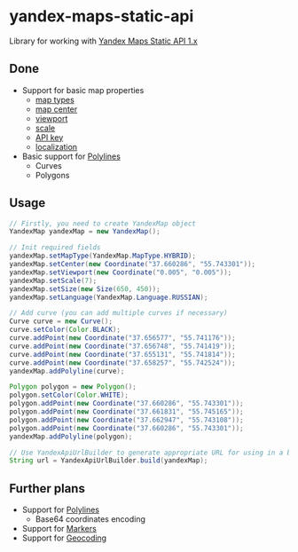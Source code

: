 yandex-maps-static-api
======================

Library for working with [Yandex Maps Static API 1.x](http://api.yandex.ru/maps/doc/staticapi/)

Done
----
- Support for basic map properties
  - [map types](http://api.yandex.ru/maps/doc/staticapi/1.x/dg/concepts/map_type.xml)
  - [map center](http://api.yandex.ru/maps/doc/staticapi/1.x/dg/concepts/map_center.xml)
  - [viewport](http://api.yandex.ru/maps/doc/staticapi/1.x/dg/concepts/map_viewport.xml)
  - [scale](http://api.yandex.ru/maps/doc/staticapi/1.x/dg/concepts/map_scale.xml)
  - [API key](http://api.yandex.ru/maps/form.xml)
  - [localization](http://api.yandex.ru/maps/doc/staticapi/1.x/dg/concepts/localization.xml)
- Basic support for [Polylines](http://api.yandex.ru/maps/doc/staticapi/1.x/dg/concepts/polylines.xml)
  - Curves
  - Polygons

Usage
-----
```Java
// Firstly, you need to create YandexMap object
YandexMap yandexMap = new YandexMap();

// Init required fields
yandexMap.setMapType(YandexMap.MapType.HYBRID);
yandexMap.setCenter(new Coordinate("37.660286", "55.743301"));
yandexMap.setViewport(new Coordinate("0.005", "0.005"));
yandexMap.setScale(7);
yandexMap.setSize(new Size(650, 450));
yandexMap.setLanguage(YandexMap.Language.RUSSIAN);

// Add curve (you can add multiple curves if necessary)
Curve curve = new Curve();
curve.setColor(Color.BLACK);
curve.addPoint(new Coordinate("37.656577", "55.741176"));
curve.addPoint(new Coordinate("37.656748", "55.741419"));
curve.addPoint(new Coordinate("37.655131", "55.741814"));
curve.addPoint(new Coordinate("37.658257", "55.742524"));
yandexMap.addPolyline(curve);

Polygon polygon = new Polygon();
polygon.setColor(Color.WHITE);
polygon.addPoint(new Coordinate("37.660286", "55.743301"));
polygon.addPoint(new Coordinate("37.661831", "55.745165"));
polygon.addPoint(new Coordinate("37.662947", "55.743108"));
polygon.addPoint(new Coordinate("37.660286", "55.743301"));
yandexMap.addPolyline(polygon);

// Use YandexApiUrlBuilder to generate appropriate URL for using in a browser or web component
String url = YandexApiUrlBuilder.build(yandexMap);
```
Further plans
-----
- Support for [Polylines](http://api.yandex.ru/maps/doc/staticapi/1.x/dg/concepts/polylines.xml)
  - Base64 coordinates encoding
- Support for [Markers](http://api.yandex.ru/maps/doc/staticapi/1.x/dg/concepts/markers.xml)
- Support for [Geocoding](http://api.yandex.ru/maps/doc/geocoder/desc/concepts/About.xml)
